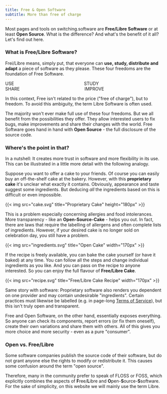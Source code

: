 ```yaml
---
title: Free & Open Software
subtitle: More than free of charge
---
```


Most pages and tools on switching.software are **Free/Libre Software** or at least **Open Source**. What is the difference? And what's the benefit of it all? Let's find out here.

### What is Free/Libre Software?

Frei/Libre means, simply put, that everyone can **use, study, distribute and adapt** a piece of software as they please. These four freedoms are the foundation of Free Software.

<p><div class="columns text-center">
    <div class="column col-4 col-ml-auto"><div class="toast toast-success">USE</div></div>
    <div class="column col-4 col-mr-auto"><div class="toast toast-success">STUDY</div></div>
</div>
<div class="columns text-center pt-2">
    <div class="column col-4 col-ml-auto"><div class="toast toast-success">SHARE</div></div>
    <div class="column col-4 col-mr-auto"><div class="toast toast-success">IMPROVE</div></div>
</div></p>

In this context, Free isn't related to the price ("free of charge"), but to freedom. To avoid this ambiguity, the term Libre Software is often used.

The majority won't ever make full use of these four freedoms. But we all benefit from the possibilities they offer. They allow interested users to fix bugs, make improvements and share their changes with the world. Free Software goes hand in hand with **Open Source** - the full disclosure of the source code.

### Where's the point in that?

In a nutshell: It creates more trust in software and more flexibility in its use. This can be illustrated in a little more detail with the following analogy.

Suppose you want to offer a cake to your friends. Of course you can easily buy an off-the-shelf cake at the bakery. However, with this **proprietary cake** it's unclear what exactly it contains. Obviously, appearance and taste suggest some ingredients. But deducing *all* the ingredients based on this is difficult or even impossible.

{{< img src="cake.svg" title="Proprietary Cake" height="180px" >}}

This is a problem especially concerning allergies and food intolerances. More transparency - like an **Open-Source-Cake** - helps you out. In fact, there are laws that require the labelling of allergens and often complete lists of ingredients. However, if your desired cake is no longer sold on celebration day, you still have a problem. 

{{< img src="ingredients.svg" title="Open Cake" width="170px"  >}}

If the recipe is freely available, you can bake the cake yourself (or have it baked) at any time. You can follow all the steps and change individual ingredients as you like. And you can pass on the recipe to anyone interested. So you can enjoy the full flavour of **Free/Libre Cake**.

{{< img src="recipe.svg" title="Free/Libre Cake Recipe" width="170px"  >}}

Same story with software: Proprietary software also renders you dependent on one provider and may contain undesirable "ingredients". Certain practices must likewise be labelled (e.g. in page-long [Terms of Service][ToS]), but this isn't truly open and transparent.

Free and Open Software, on the other hand, essentially exposes everything. So anyone can check its components, report errors (or fix them oneself), create their own variations and share them with others. All of this gives you more choice and more security - even as a pure "consumer".

### Open vs. Free/Libre

Some software companies publish the source code of their software, but do not grant anyone else the rights to modify or redistribute it. This causes some confusion around the term "open source".

Therefore, many in the community prefer to speak of FLOSS or FOSS, which explicitly combines the aspects of **F**ree/**L**ibre and **O**pen-**S**ource-**S**software. For the sake of simplicity, on this website we will mainly use the term Libre.

[ToS]: https://en.wikipedia.org/wiki/Terms_of_service